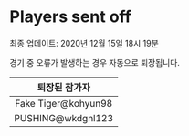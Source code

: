 # Players sent off
최종 업데이트: 2020년 12월 15일 18시 19분


경기 중 오류가 발생하는 경우 자동으로 퇴장됩니다.


| 퇴장된 참가자 |
|:---:|
| Fake Tiger@kohyun98 |
| PUSHING@wkdgnl123 |
